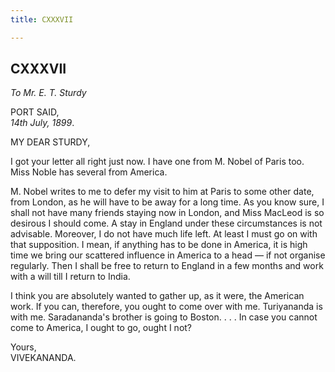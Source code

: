 ```yaml
---
title: CXXXVII

---
```





  

  


## CXXXVII

*To Mr. E. T. Sturdy*

PORT SAID,  
*14th July, 1899*.

MY DEAR STURDY,

I got your letter all right just now. I have one from M. Nobel of Paris
too. Miss Noble has several from America.

M. Nobel writes to me to defer my visit to him at Paris to some other
date, from London, as he will have to be away for a long time. As you
know sure, I shall not have many friends staying now in London, and Miss
MacLeod is so desirous I should come. A stay in England under these
circumstances is not advisable. Moreover, I do not have much life left.
At least I must go on with that supposition. I mean, if anything has to
be done in America, it is high time we bring our scattered influence in
America to a head — if not organise regularly. Then I shall be free to
return to England in a few months and work with a will till I return to
India.

I think you are absolutely wanted to gather up, as it were, the American
work. If you can, therefore, you ought to come over with me. Turiyananda
is with me. Saradananda's brother is going to Boston. . . . In case you
cannot come to America, I ought to go, ought I not?

Yours,  
VIVEKANANDA.


